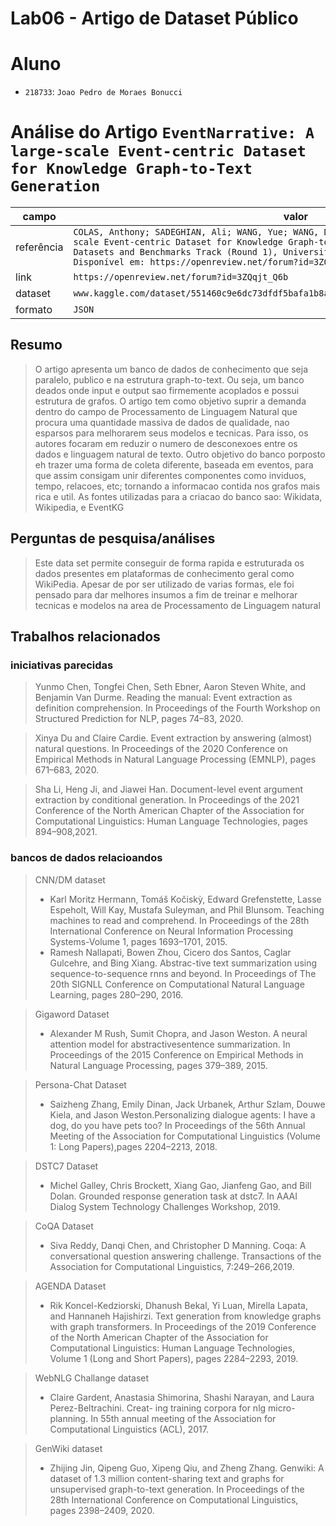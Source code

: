 # Lab06 - Artigo de Dataset Público

# Aluno
* `218733`: `Joao Pedro de Moraes Bonucci`

# Análise do Artigo `EventNarrative: A large-scale Event-centric Dataset for Knowledge Graph-to-Text Generation`

| campo | valor |
|------------|----------------------------------------|
| referência | `COLAS, Anthony; SADEGHIAN, Ali; WANG, Yue; WANG, Daisy Zhe. EventNarrative: A large-scale Event-centric Dataset for Knowledge Graph-to-Text Generation. NeurIPS 2021 Datasets and Benchmarks Track (Round 1), University of Florida, p. 1-13, 7 jun. 2021. Disponível em: https://openreview.net/forum?id=3ZQqjt_Q6b. Acesso em: 25 set. 2021.` |
| link       | `https://openreview.net/forum?id=3ZQqjt_Q6b` |
| dataset | `www.kaggle.com/dataset/551460c9e6dc73dfdf5bafa1b8a3ac8217c13b3845a602a68f049d1d08237d47` |
| formato | `JSON` |

## Resumo

> O artigo apresenta um banco de dados de conhecimento que seja paralelo, publico e na estrutura graph-to-text. Ou seja, um banco deados onde input e output sao firmemente acoplados e possui estrutura de grafos. O artigo tem como objetivo suprir a demanda dentro do campo de Processamento de Linguagem Natural que procura uma quantidade massiva de dados de qualidade, nao esparsos para melhorarem seus modelos e tecnicas. Para isso, os autores focaram em reduzir o numero de desconexoes entre os dados e linguagem natural de texto.
> Outro objetivo do banco porposto eh trazer uma forma de coleta diferente, baseada em eventos, para que assim consigam unir diferentes componentes como inviduos, tempo, relacoes, etc; tornando a informacao contida nos grafos mais rica e util.
> As fontes utilizadas para a criacao do banco sao: Wikidata, Wikipedia, e EventKG

## Perguntas de pesquisa/análises

> Este data set permite conseguir de forma rapida e estruturada os dados presentes em plataformas de conhecimento geral como WikiPedia.
> Apesar de por ser utilizado de varias formas, ele foi pensado para dar melhores insumos a fim de treinar e melhorar tecnicas e modelos na area de Processamento de Linguagem natural

## Trabalhos relacionados
### iniciativas parecidas
> Yunmo Chen, Tongfei Chen, Seth Ebner, Aaron Steven White, and Benjamin Van Durme.
Reading the manual: Event extraction as definition comprehension. In Proceedings of the
Fourth Workshop on Structured Prediction for NLP, pages 74–83, 2020.

> Xinya Du and Claire Cardie. Event extraction by answering (almost) natural questions. In
Proceedings of the 2020 Conference on Empirical Methods in Natural Language Processing
(EMNLP), pages 671–683, 2020.

> Sha Li, Heng Ji, and Jiawei Han. Document-level event argument extraction by conditional
generation. In Proceedings of the 2021 Conference of the North American Chapter of the
Association for Computational Linguistics: Human Language Technologies, pages 894–908,2021.

### bancos de dados relacioandos
> CNN/DM dataset
> - Karl Moritz Hermann, Tomáš Kočiskỳ, Edward Grefenstette, Lasse Espeholt, Will Kay, Mustafa Suleyman, and Phil Blunsom. Teaching machines to read and comprehend. In Proceedings of the 28th International Conference on Neural Information Processing Systems-Volume 1, pages 1693–1701, 2015.
>  - Ramesh Nallapati, Bowen Zhou, Cicero dos Santos, Caglar Gulcehre, and Bing Xiang. Abstrac-tive text summarization using sequence-to-sequence rnns and beyond. In Proceedings of The 20th SIGNLL Conference on Computational Natural Language Learning, pages 280–290, 2016.

> Gigaword Dataset
>  - Alexander M Rush, Sumit Chopra, and Jason Weston. A neural attention model for abstractivesentence summarization. In Proceedings of the 2015 Conference on Empirical Methods in Natural Language Processing, pages 379–389, 2015.

> Persona-Chat Dataset
>  - Saizheng Zhang, Emily Dinan, Jack Urbanek, Arthur Szlam, Douwe Kiela, and Jason Weston.Personalizing dialogue agents: I have a dog, do you have pets too? In Proceedings of the 56th Annual Meeting of the Association for Computational Linguistics (Volume 1: Long Papers),pages 2204–2213, 2018.

> DSTC7 Dataset
>  - Michel Galley, Chris Brockett, Xiang Gao, Jianfeng Gao, and Bill Dolan. Grounded response generation task at dstc7. In AAAI Dialog System Technology Challenges Workshop, 2019.

> CoQA Dataset
>  - Siva Reddy, Danqi Chen, and Christopher D Manning. Coqa: A conversational question answering challenge. Transactions of the Association for Computational Linguistics, 7:249–266,2019.

> AGENDA Dataset
>  - Rik Koncel-Kedziorski, Dhanush Bekal, Yi Luan, Mirella Lapata, and Hannaneh Hajishirzi.
Text generation from knowledge graphs with graph transformers. In Proceedings of the 2019
Conference of the North American Chapter of the Association for Computational Linguistics:
Human Language Technologies, Volume 1 (Long and Short Papers), pages 2284–2293, 2019.

> WebNLG Challange dataset
> - Claire Gardent, Anastasia Shimorina, Shashi Narayan, and Laura Perez-Beltrachini. Creat-
ing training corpora for nlg micro-planning. In 55th annual meeting of the Association for
Computational Linguistics (ACL), 2017.

> GenWiki dataset
>  - Zhijing Jin, Qipeng Guo, Xipeng Qiu, and Zheng Zhang. Genwiki: A dataset of 1.3 million
content-sharing text and graphs for unsupervised graph-to-text generation. In Proceedings of
the 28th International Conference on Computational Linguistics, pages 2398–2409, 2020.